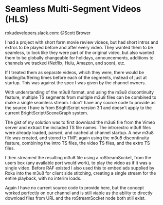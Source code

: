 # Seamless Multi-Segment Videos (HLS)
rokudevelopers.slack.com: @Scott Brower

I had a project with short form movie review videos, but had short intros and extros to be played before and after every video.  They wanted them to be seamless, to look like they were part of the original video, but also wanted them to be globally changeable for holidays, announcements, additions to channels we tracked (Netflix, Hulu, Amazon, and soon), etc.  

If I treated them as separate videos, which they were, there would be loading/buffering times before each of the segments, instead of just at startup.  This was against the spec I was given by the channel owners.

With understanding of the m3u8 format, and using the m3u8 discontinuity feature, multiple TS segments from multiple m3u8 files can be combined to make a single seamless stream.  I don’t have any source code to provide as the source I have is from BrightScript version 3.1 and doesn’t apply to the current BrightScript/SceneGraph system. 

The gist of my solution was to first download the m3u8 file from the Vimeo server and extract the included TS file names.  The intro/extro m3u8 files were already loaded, parsed, and cached at channel startup.  A new m3u8 file was created, and stored to TMP,  again using the m3u8 discontinuity feature, combining the intro TS files, the video TS files, and the extro TS files. 

I then streamed the resulting m3u8 file using a roStreamSocket, from the users box (any available port would work), to play the video as if it was a single video.  Before RAF existed I also used this to embed ads supplied by Roku into the m3u8 for client side stitching, creating a single stream for the entire playback, with no interim loads.

Again I have no current source code to provide here, but the concept worked perfectly on our channel and is still viable as the ability to directly download files from URL and the roStreamSocket node both still exist.
